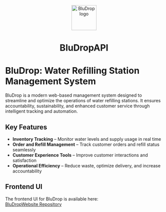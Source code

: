 <div align="center">

<a href="https://bludrop.vercel.app/">
    <img src="https://github.com/Zekechan11/BluDropWebsite/blob/47ebd780037138250ec49d8489313f07fab519ce/public/demo/images/logo.png" alt="BluDrop logo" title="BluDrop logo" width="80"/>
</a>

# BluDropAPI

</div>

# BluDrop: Water Refilling Station Management System

BluDrop is a modern web-based management system designed to streamline and optimize the operations of water refilling stations. It ensures accountability, sustainability, and enhanced customer service through intelligent tracking and automation.

## Key Features

- **Inventory Tracking** – Monitor water levels and supply usage in real time  
- **Order and Refill Management** – Track customer orders and refill status seamlessly  
- **Customer Experience Tools** – Improve customer interactions and satisfaction  
- **Operational Efficiency** – Reduce waste, optimize delivery, and increase accountability


## Frontend UI

The frontend UI for BluDrop is available here:  
[BluDropWebsite Repository](https://github.com/Zekechan11/BluDropWebsite)
